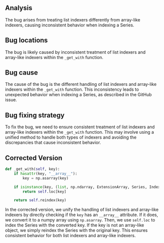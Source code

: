 ## Analysis
The bug arises from treating list indexers differently from array-like indexers, causing inconsistent behavior when indexing a Series.

## Bug locations
The bug is likely caused by inconsistent treatment of list indexers and array-like indexers within the `_get_with` function.

## Bug cause
The cause of the bug is the different handling of list indexers and array-like indexers within the `_get_with` function. This inconsistency leads to unexpected behavior when indexing a Series, as described in the GitHub issue.

## Bug fixing strategy
To fix the bug, we need to ensure consistent treatment of list indexers and array-like indexers within the `_get_with` function. This may involve using a unified method to handle both types of indexers and avoiding the discrepancies that cause inconsistent behavior.

## Corrected Version
```python
def _get_with(self, key):
    if hasattr(key, "__array__"):
        key = np.asarray(key)

    if isinstance(key, (list, np.ndarray, ExtensionArray, Series, Index)):
        return self.loc[key]

    return self.reindex(key)
```
In the corrected version, we unify the handling of list indexers and array-like indexers by directly checking if the `key` has an `__array__` attribute. If it does, we convert it to a numpy array using `np.asarray`. Then, we use `self.loc` to index the Series with the converted key. If the key is not an array-like object, we simply reindex the Series with the original key. This ensures consistent behavior for both list indexers and array-like indexers.